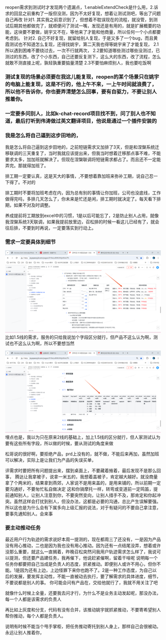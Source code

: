 
reopen需求到测试时才发现两个遗漏点，1.enableExtendCheck是什么用，2.诉求的回显之前重构了一版但没测，因为不太好复现，想着让测试测吧，等出了问题自己再改
针对1.
其实我之前意识到了，但想着不耽误现在的流程，就没管，到测试后期其他都做完了，就顺便问了测试一嘴，发现还是有用的，就是扩展概要的功能，这块要不要做，姚宇又不在，等他来了才能和他商量，所以任何一个小点都要考虑到。
针对2.
自己不好复现，就留给别人复现，于是又多了一个bug，而且黄霞测试也不知道怎么复现，还得找姚宇，第二天我也得等姚宇来了才能复现，
2.1所以遇到困难不要绕过去，一次不行就两次，
2.2要知道哪些测过哪些没测过，已测过的东西，改了个小东西，自己还要反复测下，这么大的东西，改了流程，怎么就敢不测直接上呢，孰轻孰重要掂量清楚
2.3不要怕麻烦别人，我也要吃饭啊


### 测试复现的场景必须要在我这儿能复现，reopen的某个场景只在姚宇的电脑上能复现，这是不行的，他上午不来，一上午时间就浪费了，所以他不告诉你，你也要弄清楚怎么回事，要有自驱力，不要让别人推着你。

### 一定要多问别人，比如k-chat-record项目找不到，问了别人也不知道，最后打听到伟涛做过英文翻译项目，他说是通过一个插件安装的

### 我是怎么将自己逼到这步田地的，
我是怎么将自己逼到这步田地的，之前短链需求又加排了3天，但是和涅槃系统迁移联调的三天重复了，当时我就应该提出来，但我当时想着迁移那点事不难，不能要求太多，加加班就解决了。但现在涅槃联调将短链需求都占了。而且还不一定能弄完。那就得加班了。

排工期一定要认真，这是天大的事情，,不要想着靠加班来弥补工期，说自己忍一下得了。不对的

排工期时不要将加班考虑在内，因为总有别的事情让你加班，公司也没底线，工作做得完吗，多排几天怎么了，你未来是忙还是闲，排工期时就决定了。每天看下排期，如果不对及时调整。

养成提前将工期放到excel中的习惯，1是以后可能忘了，2是防止别人占用，就像我涅槃系统3天联调，如果我提前放里边，召松排的时候一看这儿已经有了，就会往后排，不要到时再说，一定要落实到行动上。
### 需求一定要具体到细节
![alt text](assets/image-1.png)
比如1.5线的需求，服务的只给我说加个字段区分就行，但产品不这么认为啊，测试也不这么认为啊，所以不要想当然

![alt text](assets/image-2.png)
埋点也是，我以为只在原来2线的基础上，加上1.5线的区分就行，但人家测试认为要有这些所有字段，所以做的时候，要从测试的角度来做


松哥说的很好啊，要拒绝产品，prd上没有的，就不做，不能后来再加，虽然加班可以解决，实际上是让我们为产品的失误买单，

评需求时要把所有问题提出来，摆到桌面上，不要藏着掖着，最后发现不是那么回事，
腾达让我拿被子，说拿一米五的，我想着盖被子，肯定越大越好。就没商量拿了个两米的，结果拿到燕郊，人家说不是用来盖的，是用来铺的，所以前期一定要沟通好，不要匆忙私自做决定
这和你骑摩托一样，转弯或变道前一定鸣笛，提前通知别人，让别人注意到你，不要突然变向，让别人措手不及，那肯定和你起冲突。虽然这样会打扰到别人，但没办法，这都是必要的沟通，总比产生误解要强。
所以这也是为什么会有下属多向上级汇报的说法，对于有疑问的不要自己拿注意，要事先通知别人。会来事

### 要主动推动任务
最近用户行为轨迹的需求说好本周一提测的，现在都周三了还没有，一是因为产品没有用心推动，二也是因为我也没有用心推动。因为还有一点结尾没弄，想着或许没那么重要，就这么一直搁着，昨晚召松突然问我用户轨迹需求怎么样了，我说可以提测，但还要产品建任务，我再催下，他说赶紧催啊，留着干啥呢
说明每一个任务你都要把自己当成是负责人的态度，抓紧推动。即便别人或许不用心，但你不能。1是因为还有上边，上边怪罪下来你也跑不了。2是一种工作态度，为自己以后的发展，要发挥主动性，不能一直被动去执行，要了解需求的具体进度，细节，不要说都是别人的事。
你可能会问有产品在，交给他就行了，我就不用关注了吧

就像什么时候上全量，还要我去问才行，为什么不是业务主动发起呢，那没办法，每一个人都是该需求的负责人

再比如上灰度和分支，代码有没有合并，该推动姚宇就抓紧推动，不要寄希望别人帮你推动，每个人都是负责人。

说明有时候不能当个甩手掌柜，把任务推动寄托到别人身上，那样自己会很被动。永远让别人推着你，


